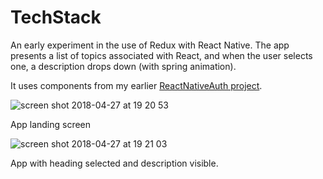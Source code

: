 # TechStack

An early experiment in the use of Redux with React Native. The app presents a list of topics associated with React, and when the user selects one, a description drops down (with spring animation).

It uses components from my earlier [ReactNativeAuth project](https://github.com/sleeplesseditor/ReactNativeAuth).


![screen shot 2018-04-27 at 19 20 53](https://user-images.githubusercontent.com/25869284/39378447-583e48a6-4a50-11e8-99dc-159d8bdc4c56.png)

App landing screen


![screen shot 2018-04-27 at 19 21 03](https://user-images.githubusercontent.com/25869284/39378464-632bf60a-4a50-11e8-98dd-be79fc4cab9c.png)

App with heading selected and description visible.